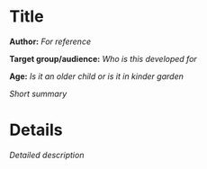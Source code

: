 # Title #
**Author:** _For reference_

**Target group/audience:** _Who is this developed for_

**Age:** _Is it an older child or is it in kinder garden_

_Short summary_

# Details #
_Detailed description_